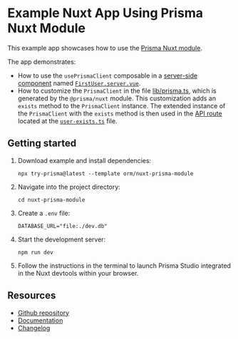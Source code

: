 # Example Nuxt App Using Prisma Nuxt Module

This example app showcases how to use the [Prisma Nuxt module](https://github.com/prisma/nuxt-prisma).

The app demonstrates:

- How to use the `usePrismaClient` composable in a [server-side component](./components/FirstUser.server.vue) named [`FirstUser.server.vue`](./components/FirstUser.server.vue).
- How to customize the `PrismaClient` in the file [lib/prisma.ts](./lib/prisma.ts), which is generated by the `@prisma/nuxt` module. This customization adds an `exists` method to the `PrismaClient` instance. The extended instance of the `PrismaClient` with the `exists` method is then used in the [API route](./server/api/user-exists.ts) located at the [`user-exists.ts`](./server/api/user-exists.ts) file.

## Getting started

1. Download example and install dependencies:

   ```terminal
   npx try-prisma@latest --template orm/nuxt-prisma-module
   ```

2. Navigate into the project directory:

   ```terminal
   cd nuxt-prisma-module
   ```

3. Create a `.env` file:

   ```terminal
   DATABASE_URL="file:./dev.db"
   ```

4. Start the development server:

   ```terminal
   npm run dev
   ```

5. Follow the instructions in the terminal to launch Prisma Studio integrated in the Nuxt devtools within your browser.

## Resources

- [Github repository](https://github.com/prisma/nuxt-prisma)
- [Documentation](https://pris.ly/prisma-nuxt)
- [Changelog](https://www.prisma.io/changelog)
